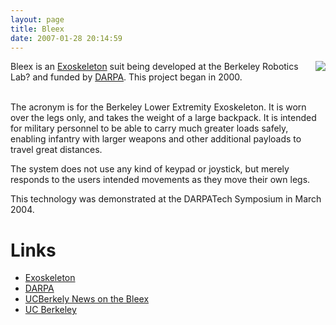 ```yaml
---
layout: page
title: Bleex
date: 2007-01-28 20:14:59
---
```

<div style=" float: right;"> <img class="img-responsive" src="image17"/> </div>Bleex is an <a class="wiki" href="/wiki/exoskeleton.html" title="A device/vehical worn to enhance human abilities">Exoskeleton</a> suit being developed at the Berkeley Robotics Lab<a class="wiki wikinew for-review" title="Create page: Berkeley Robotics Lab">?</a> and funded by <a class="wiki" href="/wiki/darpa.html" title="Defense Advanced Research Projects Agency">DARPA</a>. This project began in 2000.
<p>
<br/>The acronym is for the Berkeley Lower Extremity Exoskeleton. It is worn over the legs only, and takes the weight of a large backpack. It is intended for military personnel to be able to carry much greater loads safely, enabling infantry with larger weapons and other additional payloads to travel great distances.
</p>
<p>The system does not use any kind of keypad or joystick, but merely responds to the users intended movements as they move their own legs.
</p>
<p>This technology was demonstrated at the DARPATech Symposium in March 2004.
</p>
<h1  id="Links">Links</h1>
<ul><li> <a class="wiki" href="/wiki/exoskeleton.html" title="A device/vehical worn to enhance human abilities">Exoskeleton</a>
</li><li> <a class="wiki" href="/wiki/darpa.html" title="Defense Advanced Research Projects Agency">DARPA</a>
</li><li> <a  href="http://www.berkeley.edu/news/media/releases/2004/03/03_exo.shtml" rel="external" target="_blank">UCBerkely News on the Bleex</a>
</li><li> <a  href="http://me.berkeley.edu/hel/bleex.htm" rel="external" target="_blank">UC Berkeley</a>
</li></ul>